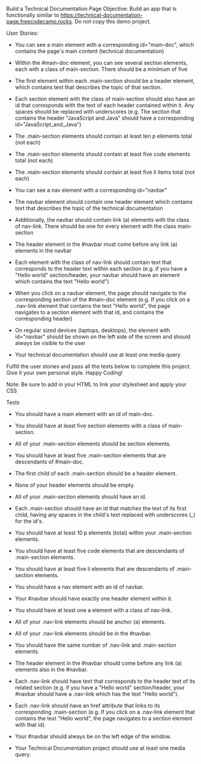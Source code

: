 Build a Technical Documentation Page
Objective: Build an app that is functionally similar to https://technical-documentation-page.freecodecamp.rocks. Do not copy this demo project.

User Stories:

* You can see a main element with a corresponding id="main-doc", which contains the page's main content (technical documentation)

* Within the #main-doc element, you can see several section elements, each with a class of main-section. There should be a minimum of five

* The first element within each .main-section should be a header element, which contains text that describes the topic of that section.

* Each section element with the class of main-section should also have an id that corresponds with the text of each header contained within it. Any spaces should be replaced with underscores (e.g. The section that contains the header "JavaScript and Java" should have a corresponding id="JavaScript_and_Java")

* The .main-section elements should contain at least ten p elements total (not each)

* The .main-section elements should contain at least five code elements total (not each)

* The .main-section elements should contain at least five li items total (not each)

* You can see a nav element with a corresponding id="navbar"

* The navbar element should contain one header element which contains text that describes the topic of the technical documentation

* Additionally, the navbar should contain link (a) elements with the class of nav-link. There should be one for every element with the class main-section

* The header element in the #navbar must come before any link (a) elements in the navbar

* Each element with the class of nav-link should contain text that corresponds to the header text within each section (e.g. if you have a "Hello world" section/header, your navbar should have an element which contains the text "Hello world")

* When you click on a navbar element, the page should navigate to the corresponding section of the #main-doc element (e.g. If you click on a .nav-link element that contains the text "Hello world", the page navigates to a section element with that id, and contains the corresponding header)

* On regular sized devices (laptops, desktops), the element with id="navbar" should be shown on the left side of the screen and should always be visible to the user

* Your technical documentation should use at least one media query

Fulfill the user stories and pass all the tests below to complete this project. Give it your own personal style. Happy Coding!


Note: Be sure to add <link rel="stylesheet" href="styles.css"> in your HTML to link your stylesheet and apply your CSS


Tests
* You should have a main element with an id of main-doc.

* You should have at least five section elements with a class of main-section.

* All of your .main-section elements should be section elements.

* You should have at least five .main-section elements that are descendants of #main-doc.

* The first child of each .main-section should be a header element.

* None of your header elements should be empty.

* All of your .main-section elements should have an id.

* Each .main-section should have an id that matches the text of its first child, having any spaces in the child's text replaced with underscores (_) for the id's.

* You should have at least 10 p elements (total) within your .main-section elements.

* You should have at least five code elements that are descendants of .main-section elements.

* You should have at least five li elements that are descendants of .main-section elements.

* You should have a nav element with an id of navbar.

* Your #navbar should have exactly one header element within it.

* You should have at least one a element with a class of nav-link.

* All of your .nav-link elements should be anchor (a) elements.

* All of your .nav-link elements should be in the #navbar.

* You should have the same number of .nav-link and .main-section elements.

* The header element in the #navbar should come before any link (a) elements also in the #navbar.

* Each .nav-link should have text that corresponds to the header text of its related section (e.g. if you have a "Hello world" section/header, your #navbar should have a .nav-link which has the text "Hello world").

* Each .nav-link should have an href attribute that links to its corresponding .main-section (e.g. If you click on a .nav-link element that contains the text "Hello world", the page navigates to a section element with that id).

* Your #navbar should always be on the left edge of the window.

* Your Technical Documentation project should use at least one media query.

